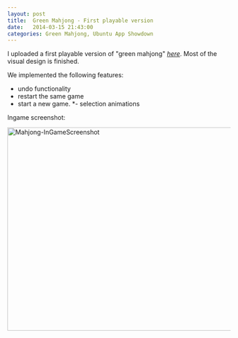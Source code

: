 ```yaml
---
layout: post
title:  Green Mahjong - First playable version
date:   2014-03-15 21:43:00
categories: Green Mahjong, Ubuntu App Showdown
---
```

I uploaded a first playable version of "green mahjong" <a href="http://daniel-beck.org/greenmahjong">*here*</a>. Most of the visual design is finished. 

We implemented the following features:

* undo functionality
* restart the same game
* start a new game.
*- selection animations 

Ingame screenshot:

<a href="http://daniel-beck.org/greenmahjong"><img src="http://daniel-beck.org/wp-content/uploads/Mahjong-InGameScreenshot-1024x806.jpg" alt="Mahjong-InGameScreenshot" width="584" height="459" class="alignnone size-large wp-image-1851" /></a>